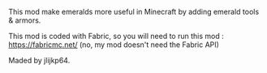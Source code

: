 This mod make emeralds more useful in Minecraft by adding emerald tools & armors.

This mod is coded with Fabric, so you will need to run this mod : https://fabricmc.net/ (no, my mod doesn't need the Fabric API)

Maded by jlijkp64.
